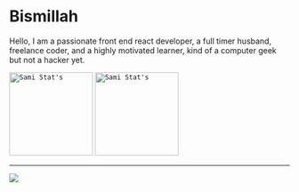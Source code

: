 # Bismillah

Hello, I am a passionate front end react developer, a full timer husband, freelance
coder, and a highly motivated learner, kind of a computer geek but not a hacker yet.

<code><img alt="Sami Stat's" src="https://github-readme-stats.vercel.app/api?username=samx23&show_icons=true&theme=react" height="150" /></code>
<code><img alt="Sami Stat's" src="https://github-readme-stats.vercel.app/api/top-langs/?username=samx23&layout=compact" height="150" /></code>

---
![](https://komarev.com/ghpvc/?username=SamX23&color=blue&label=Curious+Hooman&style=flat-square)
